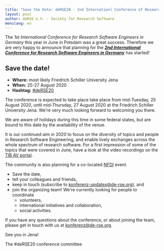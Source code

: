 ```yaml
---
title: "Save the Date: deRSE20 - 2nd Internationl Conference of Research Software Engineers in Germany, 25-27 August 2020"
layout: post
author: deRSE e.V. - Society for Research Software
menulang: en
---
```

The *1st International Conference for Research Software Engineers in Germany* this year in June in Potsdam was a great success.
Therefore we are very happy to announce that planning for the ***[2nd International Conference for Research Software Engineers in Germany]((https://de-rse.org/deRSE20/))*** has started!

## Save the date!

- **Where:** most likely Friedrich Schiller University Jena
- **When:** 25-27 August 2020
- **Hashtag:** [#deRSE20](https://twitter.com/search?q=%23deRSE20)

The conference is expected to take place take place from mid-Tuesday, 25 August 2020, until mid-Thursday, 27 August 2020 at the Friedrich Schiller University Jena.
We're very much looking forward to welcoming you there.

We are aware of holidays during this time in some federal states, but are bound to this date by the availability of the venue.

It is our continued aim in 2020 to focus on the diversity of topics and people in Research Software Engineering, and enable lively exchanges across the whole spectrum of research software.
For a first impression of some of the topics that were covered in June, have a look at the video recordings on the [TIB AV portal](https://av.tib.eu/series/644/derse+2019+konferenz+fur+forschungssoftwareentwicklerinnen+in+deutschland).

The community is also planning for a co-located [NFDI](https://www.dfg.de/foerderung/programme/nfdi/) event.

* Save the date,
* tell your colleagues and friends,
* keep in touch (subscribe to [konferenz-updates@de-rse.org](https://ml-cgn10.ispgateway.de/mailman/listinfo/konferenz-updates_de-rse.org)), and
* join the organizing team! We're currently looking for people to coordinate
  * volunteers,
  * international initiatives and collaboration,
  * social activities.

If you have any questions about the conference, or about joining the team, please get in touch with us at [konferenz@de-rse.org](mailto:konferenz@de-rse.org).

See you in Jena!

The #deRSE20 conference committee
